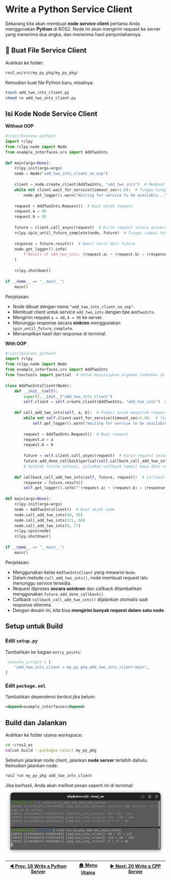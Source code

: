 # Write a Python Service Client

Sekarang kita akan membuat **node service client** pertama Anda menggunakan **Python** di ROS2. Node ini akan mengirim request ke server yang menerima dua angka, dan menerima hasil penjumlahannya.

## 📁 Buat File Service Client

Arahkan ke folder:

```bash
ros2_ws/src/my_py_pkg/my_py_pkg/
```

Kemudian buat file Python baru, misalnya:

```bash
touch add_two_ints_client.py
chmod +x add_two_ints_client.py
```

## Isi Kode Node Service Client

**Without OOP**

```python
#!/usr/bin/env python3
import rclpy 
from rclpy.node import Node
from example_interfaces.srv import AddTwoInts

def main(args=None):
    rclpy.init(args=args)
    node = Node("add_two_ints_client_no_oop")
    
    client = node.create_client(AddTwoInts, "add_two_ints")  # Membuat client untuk service "add_two_ints" dengan tipe AddTwoInts
    while not client.wait_for_service(timeout_sec=1.0):  # Tunggu hingga service tersedia
        node.get_logger().warn("Waiting for service to be available...")
        
    request = AddTwoInts.Request()  # Buat objek request
    request.a = 40
    request.b = 95 
    
    future = client.call_async(request)  # Kirim request secara asinkron ke server
    rclpy.spin_until_future_complete(node, future)  # Tunggu sampai hasilnya diterima
    
    response = future.result()  # Ambil hasil dari future
    node.get_logger().info(
        f"Result of add_two_ints: {request.a} + {request.b} = {response.sum}"
    )

    rclpy.shutdown() 

if __name__ == "__main__":
    main()

```

Penjelasan:

- Node dibuat dengan nama `"add_two_ints_client_no_oop"`.
- Membuat client untuk service `add_two_ints` dengan tipe `AddTwoInts`.
- Mengirim request `a = 40`, `b = 95` ke server.
- Menunggu response secara **sinkron** menggunakan `spin_until_future_complete`.
- Menampilkan hasil dari response di terminal.

**With OOP**

```python
#!/usr/bin/env python3
import rclpy
from rclpy.node import Node
from example_interfaces.srv import AddTwoInts
from functools import partial  # Untuk menyisipkan argumen tambahan di callback

class AddTwoIntsClient(Node):
    def __init__(self):
        super().__init__("add_two_ints_client")
        self.client = self.create_client(AddTwoInts, "add_two_ints")  # Buat client service
        
    def call_add_two_ints(self, a, b):  # Fungsi untuk mengirim request
        while not self.client.wait_for_service(timeout_sec=1.0):  # Tunggu hingga service aktif
            self.get_logger().warn("Waiting for service to be available...")
        
        request = AddTwoInts.Request()  # Buat request
        request.a = a
        request.b = b
        
        future = self.client.call_async(request)  # Kirim request secara async
        future.add_done_callback(partial(self.callback_call_add_two_ints, request=request))  
        # Setelah future selesai, jalankan callback sambil bawa data request
    
    def callback_call_add_two_ints(self, future, request):  # Callback saat response diterima
        response = future.result()
        self.get_logger().info(f"{request.a} + {request.b} = {response.sum}")

def main(args=None):
    rclpy.init(args=args)
    node = AddTwoIntsClient()  # Buat objek node
    node.call_add_two_ints(40, 95)
    node.call_add_two_ints(121, 68)
    node.call_add_two_ints(8, 77)
    rclpy.spin(node)
    rclpy.shutdown()

if __name__ == "__main__":
    main()
```

Penjelasan:

- Menggunakan kelas `AddTwoIntsClient` yang mewarisi `Node`.
- Dalam metode `call_add_two_ints()`, node membuat request lalu menunggu service tersedia.
- Request diproses **secara asinkron** dan callback ditambahkan menggunakan `future.add_done_callback()`.
- Callback `callback_call_add_two_ints()` dijalankan otomatis saat response diterima.
- Dengan desain ini, kita bisa **mengirim banyak request dalam satu node**.

## Setup untuk Build

### Edit `setup.py`

Tambahkan ke bagian `entry_points`:

```python
'console_scripts': [
    "add_two_ints_client = my_py_pkg.add_two_ints_client:main",
]
```

### Edit `package.xml`

Tambahkan dependensi berikut jika belum:

```xml
<depend>example_interfaces</depend>
```

## Build dan Jalankan

Arahkan ke folder utama workspace:

```bash
cd ~/ros2_ws
colcon build --packages-select my_py_pkg
```

Sebelum jalankan node client, jalankan **node server** terlebih dahulu. Kemudian jalankan node:

```bash
ros2 run my_py_pkg add_two_ints_client
```

Jika berhasil, Anda akan melihat pesan seperti ini di terminal:
![terminal python client](/assets/terminal_python_client.png)

| [◀️ Prev: 18 Write a Python Server](../19_python_server/) | [🏠 Menu Utama](/) | [▶️ Next: 20 Write a CPP Server](../20_cpp_server/) |
| -------------------------------------------------------- | ----------------- | -------------------------------------------------- |